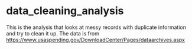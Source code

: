 # data_cleaning_analysis
This is the analysis that looks at messy records with duplicate information and try to clean it up.
The data is from https://www.usaspending.gov/DownloadCenter/Pages/dataarchives.aspx
